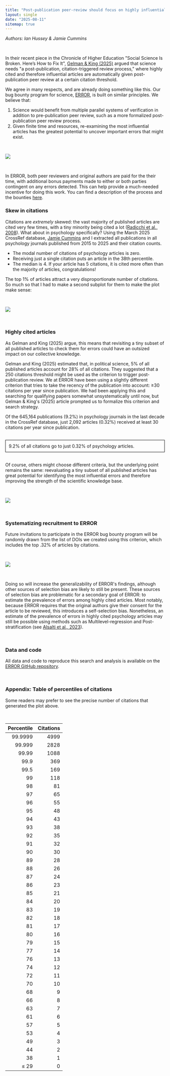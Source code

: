 ```yaml
---
title: "Post-publication peer-review should focus on highly influential articles"
layout: single
date: "2025-08-11"
sitemap: true
---
```


*Authors: Ian Hussey & Jamie Cummins*

<br>

In their recent piece in the Chronicle of Higher Education "Social Science Is Broken. Here’s How to Fix It", [Gelman & King (2025)](https://www.chronicle.com/article/social-science-is-broken-heres-how-to-fix-it) argued that science needs "a post-publication, citation-triggered review process," where highly cited and therefore influential articles are automatically given post-publication peer review at a certain citation threshold. 

We agree in many respects, and are already doing something like this. Our bug bounty program for science, [ERЯOR](https://error.reviews), is built on similar principles. We believe that:

1. Science would benefit from multiple parallel systems of verification in addition to pre-publication peer review, such as a more formalized post-publication peer review process.
2. Given finite time and resources, re-examining the most influential articles has the greatest potential to uncover important errors that might exist. 

<br>

[![](error_logo.png)](https://error.reviews)

<br>

In ERЯOR, both peer reviewers and original authors are paid for the their time, with additional bonus payments made to either or both parties contingent on any errors detected. This can help provide a much-needed incentive for doing this work. You can find a description of the process and the bounties [here](https://error.reviews/participation/).

### Skew in citations

Citations are *extremely* skewed: the vast majority of published articles are cited very few times, with a tiny minority being cited a lot ([Radicchi et al., 2008](https://doi.org/10.1073/pnas.0806977105)). What about in psychology specifically? Using the March 2025 CrossRef database, [Jamie Cummins](https://bsky.app/profile/jamiecummins.bsky.social) and I extracted all publications in all psychology journals published from 2015 to 2025 and their citation counts. 

- The modal number of citations of psychology articles is zero.
- Receiving just a single citation puts an article in the 38th percentile. 
- The median is 4. If your article has 5 citations, it is cited more often than the majority of articles, congratulations!  

The top 1% of articles attract a very disproportionate number of citations. So much so that I had to make a second subplot for them to make the plot make sense: 

<br>

![](citations_percentiles.png)

<br>

### Highly cited articles

As Gelman and King (2025) argue, this means that revisiting a tiny subset of all published articles to check them for errors could have an outsized impact on our collective knowledge.

Gelman and King (2025) estimated that, in political science, 5% of all published articles account for 28% of all citations. They suggested that a 250 citations threshold might be used as the criterion to trigger post-publication review. We at ERЯOR have been using a slightly different criterion that tries to take the recency of the publication into account: ≥30 citations per year since publication. We had been applying this and searching for qualifying papers somewhat unsystematically until now, but Gelman & King's (2025) article prompted us to formalize this criterion and search strategy. 

Of the 645,164 publications (9.2%) in psychology journals in the last decade in the CrossRef database, just 2,092 articles (0.32%) received at least 30 citations per year since publication. 

<br>

<div style="border: 1px solid black; padding: 10px;">
9.2% of all citations go to just 0.32% of psychology articles.
</div>
<br>

Of course, others might choose different criteria, but the underlying point remains the same: reevaluating a tiny subset of all published articles has great potential for identifying the most influential errors and therefore improving the strength of the scientific knowledge base. 

<br>

![](citations_curve.png)

<br>

### Systematizing recruitment to ERЯOR

Future invitations to participate in the ERЯOR bug bounty program will be randomly drawn from the list of DOIs we created using this criterion, which includes the top .32% of articles by citations. 

<br>

![](bernie.png)

<br>

Doing so will increase the generalizability of ERROR's findings, although other sources of selection bias are likely to still be present. These sources of selection bias are problematic for a secondary goal of ERROR: to estimate the prevalence of errors among highly cited articles. Most notably, because ERЯOR requires that the original authors give their consent for the article to be reviewed, this introduces a self-selection bias. Nonetheless, an estimate of the prevalence of errors in highly cited psychology articles may still be possible using methods such as Multilevel-regression and Post-stratification (see [Alsalti et al., 2023](https://osf.io/preprints/psyarxiv/fcm3n_v1)). 

<br>

### Data and code

All data and code to reproduce this search and analysis is available on the [ERЯOR GitHub repository](https://github.com/ianhussey/error-reviews).

<br>

### Appendix: Table of percentiles of citations

Some readers may prefer to see the precise number of citations that generated the plot above.

<br>


| Percentile | Citations |
| ---------: | --------: |
|    99.9999 |      4999 |
|     99.999 |      2828 |
|      99.99 |      1088 |
|       99.9 |       369 |
|       99.5 |       169 |
|         99 |       118 |
|         98 |        81 |
|         97 |        65 |
|         96 |        55 |
|         95 |        48 |
|         94 |        43 |
|         93 |        38 |
|         92 |        35 |
|         91 |        32 |
|         90 |        30 |
|         89 |        28 |
|         88 |        26 |
|         87 |        24 |
|         86 |        23 |
|         85 |        21 |
|         84 |        20 |
|         83 |        19 |
|         82 |        18 |
|         81 |        17 |
|         80 |        16 |
|         79 |        15 |
|         77 |        14 |
|         76 |        13 |
|         74 |        12 |
|         72 |        11 |
|         70 |        10 |
|         68 |         9 |
|         66 |         8 |
|         63 |         7 |
|         61 |         6 |
|         57 |         5 |
|         53 |         4 |
|         49 |         3 |
|         44 |         2 |
|         38 |         1 |
|       ≤ 29 |         0 |

<br>
